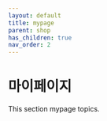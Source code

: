 ```yaml
---
layout: default
title: mypage
parent: shop
has_children: true
nav_order: 2
---
```


# 마이페이지 

This section mypage topics.
